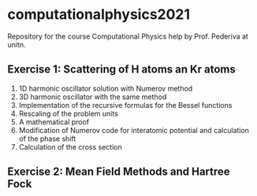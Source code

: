 # computationalphysics2021
Repository for the course Computational Physics help by Prof. Pederiva at unitn.

## Exercise 1: Scattering of H atoms an Kr atoms

1. 1D harmonic oscillator solution with Numerov method
2. 3D harmonic oscillator with the same method
3. Implementation of the recursive formulas for the Bessel functions
4. Rescaling of the problem units
5. A mathematical proof
6.  Modification of Numerov code for interatomic potential and calculation of the phase shift
7.  Calculation of the cross section

## Exercise 2: Mean Field Methods and Hartree Fock


<!-- https://compphys.go.ro/quantum-scattering/ -->
